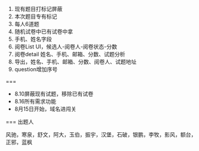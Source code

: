 1. 现有题目打标记屏蔽
2. 本次题目专有标记
3. 每人6道题
4. 随机试卷中已有试卷中拿
5. 手机、姓名字段
6. 阅卷List UI，候选人-阅卷人-阅卷状态-分数
7. 阅卷detail 姓名、手机、邮箱、分数、试题分析
8. 导出，姓名、手机、邮箱、分数、阅卷人、试题地址
9. question增加序号

===

* 8.10屏蔽现有试题，移除已有试卷
* 8.16所有需求功能
* 8月15日开始，域名进闯关


===
出题人

风驰，寒泉，舒文，阿大，玉伯，振宇，汉堡，石破，银鹏，李牧，影风，额台，正邪，蓝枫 
